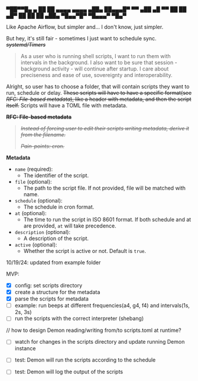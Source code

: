
▀██▀▀█▄                    ▄
 ██   ██  ▄▄▄▄     ▄▄▄▄  ▄██▄
 ██▄▄▄█▀ ▀▀ ▄██  ▄█   ▀▀  ██
 ██      ▄█▀ ██  ██       ██
▄██▄     ▀█▄▄▀█▀  ▀█▄▄▄▀  ▀█▄▀

Like Apache Airflow, but simpler and... I don't know, just simpler.

But hey, it's still fair - sometimes I just want to schedule sync.
~~*systemd/Timers*~~

> As a user who is running shell scripts,
I want to run them with intervals in the background.
I also want to be sure that session - background activity - will continue after startup.
I care about preciseness and ease of use, sovereignty and interoperability.

Alright, so user has to choose a folder, that will contain scripts they want to run, schedule or delay.
~~These scripts will have to have a specific format(see *RFC: File-based metadata*),
like a header with metadata, and then the script itself.~~
Scripts will have a TOML file with metadata.

~~**RFC: File-based metadata**~~
> ~~*Instead of forcing user to edit their scripts writing metadata, derive it from the filename.*~~
>
> ~~*Pain-points: cron.*~~

**Metadata**

- `name` (required):
  - The identifier of the script.
- `file` (optional):
  - The path to the script file. If not provided, file will be matched with name.
- `schedule` (optional):
  - The schedule in cron format.
- `at` (optional):
  - The time to run the script in ISO 8601 format. If both schedule and at are provided, `at` will take precedence.
- `description` (optional):
  - A description of the script.
- `active` (optional):
  - Whether the script is active or not. Default is `true`.

10/19/24: updated from example folder

MVP:
- [x] config: set scripts directory
- [x] create a structure for the metadata
- [x] parse the scripts for metadata
- [ ] example: run beeps at different frequencies(a4, g4, f4) and intervals(1s, 2s, 3s)
- [ ] run the scripts with the correct interpreter (shebang)

// how to design Demon reading/writing from/to scripts.toml at runtime?
- [ ] watch for changes in the scripts directory and update running Demon instance

- [ ] test: Demon will run the scripts according to the schedule
- [ ] test: Demon will log the output of the scripts
